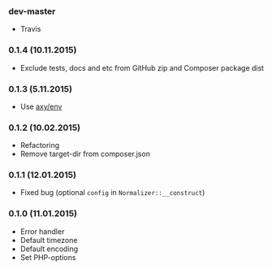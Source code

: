 ### dev-master

* Travis

### 0.1.4 (10.11.2015)

* Exclude tests, docs and etc from GitHub zip and Composer package dist

### 0.1.3 (5.11.2015)

* Use [axy/env](https://github.com/axypro/env)

### 0.1.2 (10.02.2015)

* Refactoring
* Remove target-dir from composer.json

### 0.1.1 (12.01.2015)

* Fixed bug (optional `config` in `Normalizer::__construct`)

### 0.1.0 (11.01.2015)

* Error handler
* Default timezone
* Default encoding
* Set PHP-options

